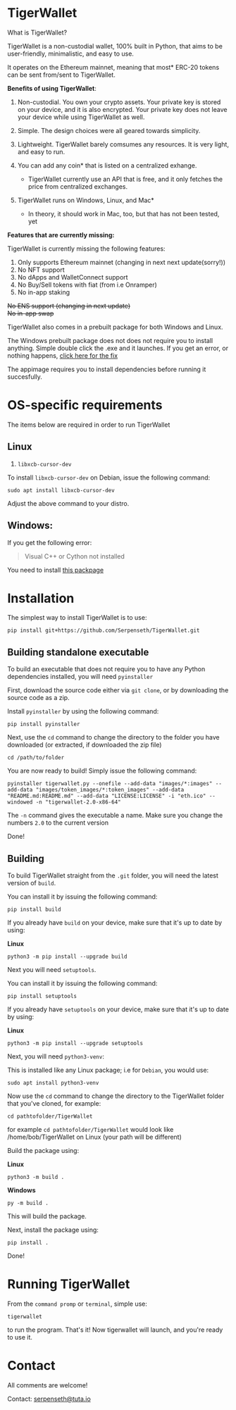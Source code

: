 # TigerWallet

What is TigerWallet?

TigerWallet is a non-custodial wallet, 100% built in Python, that aims to be user-friendly, minimalistic, and easy to use.

It operates on the Ethereum mainnet, meaning that most* ERC-20 tokens can be sent from/sent to TigerWallet.

**Benefits of using TigerWallet**:
1. Non-custodial. You own your crypto assets. Your private key is stored on your device, and it is also encrypted. Your private key does not leave your device while using TigerWallet as well.

2. Simple. The design choices were all geared towards simplicity.

3. Lightweight. TigerWallet barely comsumes any resources. It is very light, and easy to run.

4. You can add any coin* that is listed on a centralized exhange.
   * TigerWallet currently use an API that is free, and it only fetches the price from centralized exchanges.

5. TigerWallet runs on Windows, Linux, and Mac*
   * In theory, it should work in Mac, too, but that has not been tested, yet


**Features that are currently missing:**

TigerWallet is currently missing the following features:
1. Only supports Ethereum mainnet (changing in next next update(sorry!))
2. No NFT support
3. No dApps and WalletConnect support
4. No Buy/Sell tokens with fiat (from i.e Onramper)
5. No in-app staking
   
~~No ENS support (changing in next update)~~   
~~No in-app swap~~

TigerWallet also comes in a prebuilt package for both Windows and Linux.

The Windows prebuilt package does not does not require you to install anything. Simple double click the .exe and it launches.
If you get an error, or nothing happens, [click here for the fix](https://github.com/Serpenseth/TigerWallet?tab=readme-ov-file#windows)

The appimage requires you to install dependencies before running it succesfully.

# OS-specific requirements
The items below are required in order to run TigerWallet

## Linux
1. `libxcb-cursor-dev`

To install `libxcb-cursor-dev` on Debian, issue the following command:
```
sudo apt install libxcb-cursor-dev
```
Adjust the above command to your distro.

## Windows:
If you get the following error:
>Visual C++ or Cython not installed

You need to install [this packpage](https://visualstudio.microsoft.com/visual-cpp-build-tools/)

# Installation

The simplest way to install TigerWallet is to use:

```
pip install git+https://github.com/Serpenseth/TigerWallet.git
```

## Building standalone executable
To build an executable that does not require you to have any Python dependencies installed, you will need `pyinstaller`

First, download the source code either via `git clone`, or by downloading the source code as a zip.

Install `pyinstaller` by using the following command:
```
pip install pyinstaller
```

Next, use the `cd` command to change the directory to the folder you have downloaded (or extracted, if downloaded the zip file)
```
cd /path/to/folder
```

You are now ready to build! Simply issue the following command:
```
pyinstaller tigerwallet.py --onefile --add-data "images/*:images" --add-data "images/token_images/*:token_images" --add-data "README.md:README.md" --add-data "LICENSE:LICENSE" -i "eth.ico" --windowed -n "tigerwallet-2.0-x86-64"
```
The `-n` command gives the executable a name. Make sure you change the numbers `2.0` to the current version

Done!

## Building
To build TigerWallet straight from the `.git` folder, you will need the latest version of `build`.

You can install it by issuing the following command:
```
pip install build
```
If you already have `build` on your device, make sure that it's up to date by using:

**Linux**
```
python3 -m pip install --upgrade build
```

Next you will need `setuptools`.

You can install it by issuing the following command:
```
pip install setuptools
```
If you already have `setuptools` on your device, make sure that it's up to date by using:

**Linux**
```
python3 -m pip install --upgrade setuptools
```

Next, you will need `python3-venv`:

This is installed like any Linux package; i.e for `Debian`, you would use:
```
sudo apt install python3-venv
```

Now use the `cd` command to change the directory to the TigerWallet folder that you've cloned, for example:
```
cd pathtofolder/TigerWallet
```
for example `cd pathtofolder/TigerWallet` would look like /home/bob/TigerWallet on Linux (your path will be different)

Build the package using:

**Linux**
```
python3 -m build .
```

**Windows**
```
py -m build .
```
This will build the package.

Next, install the package using:
```
pip install .
```
Done!


# Running TigerWallet
From the `command promp` or `terminal`, simple use:
```
tigerwallet
```
to run the program. That's it! Now tigerwallet will launch, and you're ready to use it.

# Contact
All comments are welcome!

Contact: <serpenseth@tuta.io>

